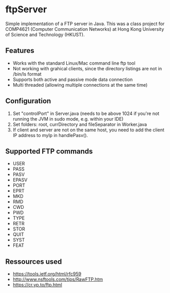 # ftpServer
Simple implementation of a FTP server in Java. This was a class project for COMP4621 (Computer Communication Networks) at
Hong Kong University of Science and Technology (HKUST).

## Features
* Works with the standard Linux/Mac command line ftp tool
* Not working with grahical clients, since the directory listings are not in /bin/ls format
* Supports both active and passive mode data connection
* Multi threaded (allowing multiple connections at the same time)

## Configuration
1. Set "controlPort" in Server.java (needs to be above 1024 if you're not running the JVM in sudo mode, e.g. within your IDE)
2. Set folders: root, currDirectory and fileSeparator in Worker.java
3. If client and server are not on the same host, you need to add the client IP address to myIp in handlePasv().

## Supported FTP commands
* USER
* PASS
* PASV
* EPASV
* PORT
* EPRT
* MKD
* RMD
* CWD
* PWD
* TYPE
* RETR
* STOR
* QUIT
* SYST
* FEAT

## Ressources used
* https://tools.ietf.org/html/rfc959
* http://www.nsftools.com/tips/RawFTP.htm
* https://cr.yp.to/ftp.html
